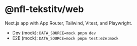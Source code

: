 # @nfl-tekstitv/web

Next.js app with App Router, Tailwind, Vitest, and Playwright.

- Dev (mock): `DATA_SOURCE=mock pnpm dev`
- E2E (mock): `DATA_SOURCE=mock pnpm test:e2e:mock`
